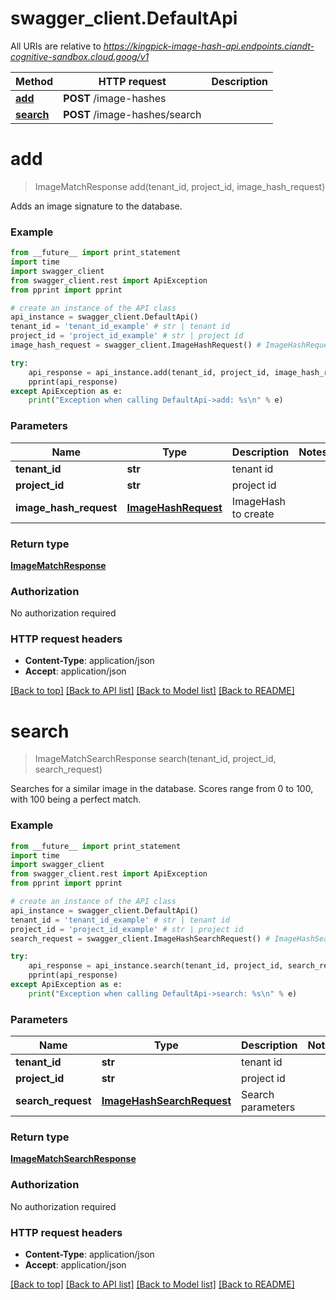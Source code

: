 # swagger_client.DefaultApi

All URIs are relative to *https://kingpick-image-hash-api.endpoints.ciandt-cognitive-sandbox.cloud.goog/v1*

Method | HTTP request | Description
------------- | ------------- | -------------
[**add**](DefaultApi.md#add) | **POST** /image-hashes | 
[**search**](DefaultApi.md#search) | **POST** /image-hashes/search | 


# **add**
> ImageMatchResponse add(tenant_id, project_id, image_hash_request)



Adds an image signature to the database.

### Example 
```python
from __future__ import print_statement
import time
import swagger_client
from swagger_client.rest import ApiException
from pprint import pprint

# create an instance of the API class
api_instance = swagger_client.DefaultApi()
tenant_id = 'tenant_id_example' # str | tenant id
project_id = 'project_id_example' # str | project id
image_hash_request = swagger_client.ImageHashRequest() # ImageHashRequest | ImageHash to create

try: 
    api_response = api_instance.add(tenant_id, project_id, image_hash_request)
    pprint(api_response)
except ApiException as e:
    print("Exception when calling DefaultApi->add: %s\n" % e)
```

### Parameters

Name | Type | Description  | Notes
------------- | ------------- | ------------- | -------------
 **tenant_id** | **str**| tenant id | 
 **project_id** | **str**| project id | 
 **image_hash_request** | [**ImageHashRequest**](ImageHashRequest.md)| ImageHash to create | 

### Return type

[**ImageMatchResponse**](ImageMatchResponse.md)

### Authorization

No authorization required

### HTTP request headers

 - **Content-Type**: application/json
 - **Accept**: application/json

[[Back to top]](#) [[Back to API list]](../README.md#documentation-for-api-endpoints) [[Back to Model list]](../README.md#documentation-for-models) [[Back to README]](../README.md)

# **search**
> ImageMatchSearchResponse search(tenant_id, project_id, search_request)



Searches for a similar image in the database. Scores range from 0 to 100, with 100 being a perfect match.

### Example 
```python
from __future__ import print_statement
import time
import swagger_client
from swagger_client.rest import ApiException
from pprint import pprint

# create an instance of the API class
api_instance = swagger_client.DefaultApi()
tenant_id = 'tenant_id_example' # str | tenant id
project_id = 'project_id_example' # str | project id
search_request = swagger_client.ImageHashSearchRequest() # ImageHashSearchRequest | Search parameters

try: 
    api_response = api_instance.search(tenant_id, project_id, search_request)
    pprint(api_response)
except ApiException as e:
    print("Exception when calling DefaultApi->search: %s\n" % e)
```

### Parameters

Name | Type | Description  | Notes
------------- | ------------- | ------------- | -------------
 **tenant_id** | **str**| tenant id | 
 **project_id** | **str**| project id | 
 **search_request** | [**ImageHashSearchRequest**](ImageHashSearchRequest.md)| Search parameters | 

### Return type

[**ImageMatchSearchResponse**](ImageMatchSearchResponse.md)

### Authorization

No authorization required

### HTTP request headers

 - **Content-Type**: application/json
 - **Accept**: application/json

[[Back to top]](#) [[Back to API list]](../README.md#documentation-for-api-endpoints) [[Back to Model list]](../README.md#documentation-for-models) [[Back to README]](../README.md)

